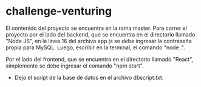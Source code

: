 # challenge-venturing

El contenido del proyecto se encuentra en la rama master. Para correr el proyecto por el lado del backend, que se encuentra en el directorio llamado "Node JS", en la linea 16 del archivo app.js se debe ingresar la contraseña propia para MySQL. Luego, escribir en la terminal, el comando "node .". 

Por el lado del frontend, que se encuentra en el directorio llamado "React", simplemente se debe ingresar el comando "npm start".

+ Dejo el script de la base de datos en el archivo dbscript.txt.
